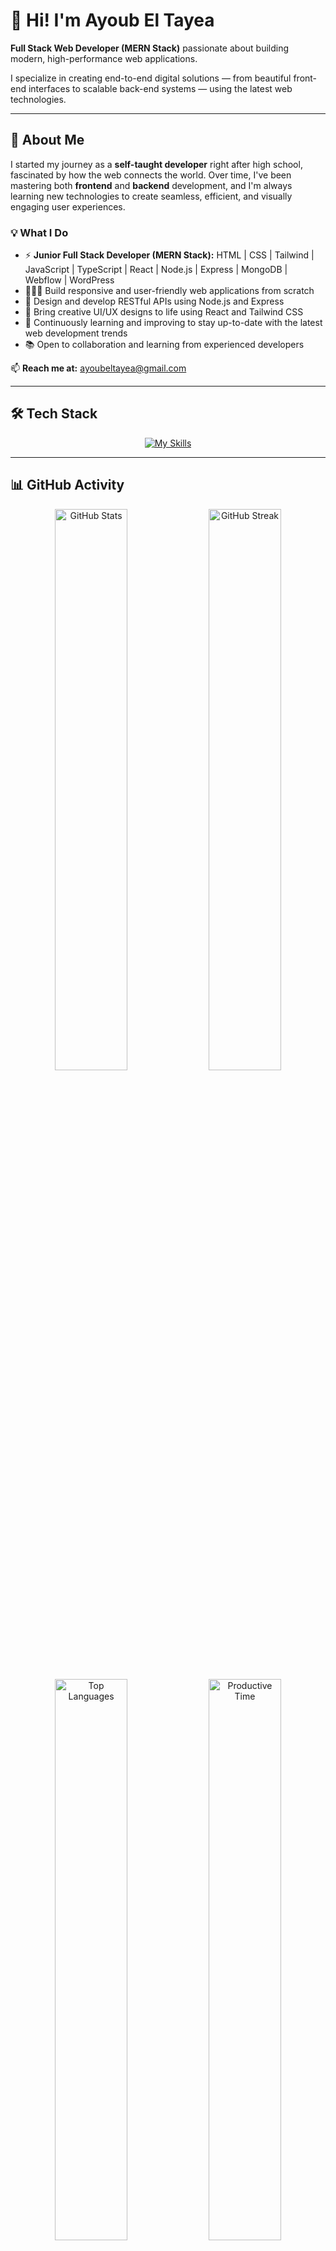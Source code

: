 # 👋 Hi! I'm Ayoub El Tayea

**Full Stack Web Developer (MERN Stack)** passionate about building modern, high-performance web applications.

I specialize in creating end-to-end digital solutions — from beautiful front-end interfaces to scalable back-end systems — using the latest web technologies.

---

## 🌱 About Me

I started my journey as a **self-taught developer** right after high school, fascinated by how the web connects the world. Over time, I've been mastering both **frontend** and **backend** development, and I'm always learning new technologies to create seamless, efficient, and visually engaging user experiences.

### 💡 What I Do

- ⚡ **Junior Full Stack Developer (MERN Stack):** HTML | CSS | Tailwind | JavaScript | TypeScript | React | Node.js | Express | MongoDB | Webflow | WordPress
- 👨🏽‍💻 Build responsive and user-friendly web applications from scratch
- 🚀 Design and develop RESTful APIs using Node.js and Express
- 🎨 Bring creative UI/UX designs to life using React and Tailwind CSS
- 🧠 Continuously learning and improving to stay up-to-date with the latest web development trends
- 📚 Open to collaboration and learning from experienced developers

📫 **Reach me at:** [ayoubeltayea@gmail.com](mailto:ayoubeltayea@gmail.com)

---

## 🛠️ Tech Stack

<div align="center">

[![My Skills](https://skillicons.dev/icons?i=html,css,tailwind,js,ts,react,nodejs,express,mongodb,git,github,vscode)](https://skillicons.dev)

</div>

---

## 📊 GitHub Activity

<div align="center">
  <img src="https://github-readme-stats.vercel.app/api?username=ayoubtyea&show_icons=true&theme=radical&hide_border=true&include_all_commits=true&count_private=true" alt="GitHub Stats" width="48%"/>
  <img src="https://github-readme-streak-stats.herokuapp.com?user=ayoubtyea&theme=radical&hide_border=true" alt="GitHub Streak" width="48%"/>
</div>

<div align="center">
  <img src="https://github-readme-stats.vercel.app/api/top-langs/?username=ayoubtyea&layout=compact&theme=radical&hide_border=true&langs_count=8" alt="Top Languages" width="48%"/>
  <img src="https://github-profile-summary-cards.vercel.app/api/cards/productive-time?username=ayoubtyea&theme=radical&utcOffset=8" alt="Productive Time" width="48%"/>
</div>

---

## 🔥 Contribution Graph

<div align="center">
  
[![Ayoub's github activity graph](https://github-readme-activity-graph.vercel.app/graph?username=ayoubtyea&theme=react-dark&hide_border=true&area=true)](https://github.com/ayoubtyea)

</div>

---

## 💼 What I'm Currently Working On

- 🔨 Building full-stack web applications with MERN stack
- 📖 Learning advanced React patterns and state management
- 🌐 Exploring modern deployment strategies and CI/CD
- 🤝 Contributing to open-source projects

---

## 🤝 Connect with Me

<div align="center">
  <a href="https://www.linkedin.com/in/ayoub-el-tayea" target="_blank">
    <img src="https://img.shields.io/badge/LinkedIn-%230077B5.svg?&style=for-the-badge&logo=linkedin&logoColor=white" alt="LinkedIn"/>
  </a>
  <a href="https://www.facebook.com/ayoub.eltayea" target="_blank">
    <img src="https://img.shields.io/badge/Facebook-%231877F2.svg?&style=for-the-badge&logo=facebook&logoColor=white" alt="Facebook"/>
  </a>
  <a href="https://www.instagram.com/ayoub.tye" target="_blank">
    <img src="https://img.shields.io/badge/Instagram-%23E4405F.svg?&style=for-the-badge&logo=instagram&logoColor=white" alt="Instagram"/>
  </a>
</div>

---

<div align="center">
  
⭐️ **"Design. Develop. Deploy. Repeat."**

![Profile Views](https://komarev.com/ghpvc/?username=ayoubtyea&color=blueviolet&style=flat-square)

</div>
